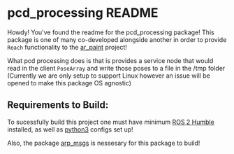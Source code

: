 # pcd_processing README

Howdy! You've found the readme for the pcd_processing package! This package is one of many co-developed alongside another in order to provide ``Reach`` functionality to the [ar_paint](https://github.com/OSU-AIMS/augmented-reality-painting) project!

What pcd processing does is that is provides a service node that would read in the client ``PoseArray`` and write those poses to a file in the /tmp folder (Currently we are only setup to support Linux however 
an issue will be opened to make this package OS agnostic)

## Requirements to Build:

To sucessfully build this project one must have minimum [ROS 2 Humble](https://docs.ros.org/en/humble/Installation.html) installed, as well as [python3](https://www.python.org/downloads/) configs set up!

Also, the package [arp_msgs](https://github.com/natalieCloud/arp_reach/tree/main/src/arp_resources/arp_msgs) is nessesary for this package to build!

